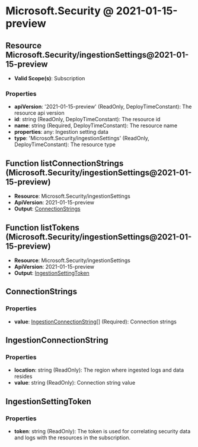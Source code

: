 # Microsoft.Security @ 2021-01-15-preview

## Resource Microsoft.Security/ingestionSettings@2021-01-15-preview
* **Valid Scope(s)**: Subscription
### Properties
* **apiVersion**: '2021-01-15-preview' (ReadOnly, DeployTimeConstant): The resource api version
* **id**: string (ReadOnly, DeployTimeConstant): The resource id
* **name**: string (Required, DeployTimeConstant): The resource name
* **properties**: any: Ingestion setting data
* **type**: 'Microsoft.Security/ingestionSettings' (ReadOnly, DeployTimeConstant): The resource type

## Function listConnectionStrings (Microsoft.Security/ingestionSettings@2021-01-15-preview)
* **Resource**: Microsoft.Security/ingestionSettings
* **ApiVersion**: 2021-01-15-preview
* **Output**: [ConnectionStrings](#connectionstrings)

## Function listTokens (Microsoft.Security/ingestionSettings@2021-01-15-preview)
* **Resource**: Microsoft.Security/ingestionSettings
* **ApiVersion**: 2021-01-15-preview
* **Output**: [IngestionSettingToken](#ingestionsettingtoken)

## ConnectionStrings
### Properties
* **value**: [IngestionConnectionString](#ingestionconnectionstring)[] (Required): Connection strings

## IngestionConnectionString
### Properties
* **location**: string (ReadOnly): The region where ingested logs and data resides
* **value**: string (ReadOnly): Connection string value

## IngestionSettingToken
### Properties
* **token**: string (ReadOnly): The token is used for correlating security data and logs with the resources in the subscription.

